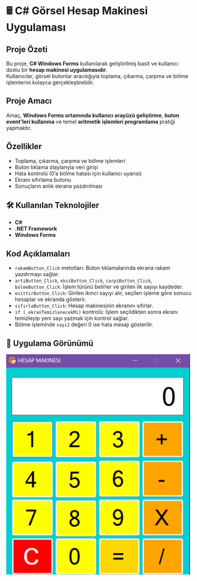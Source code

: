 # 🖩 C# Görsel Hesap Makinesi Uygulaması

## Proje Özeti

Bu proje, **C# Windows Forms** kullanılarak geliştirilmiş basit ve kullanıcı dostu bir **hesap makinesi uygulamasıdır**.  
Kullanıcılar, görsel butonlar aracılığıyla toplama, çıkarma, çarpma ve bölme işlemlerini kolayca gerçekleştirebilir.

## Proje Amacı

Amaç, **Windows Forms ortamında kullanıcı arayüzü geliştirme**, **buton event'leri kullanma** ve temel **aritmetik işlemleri programlama** pratiği yapmaktır.

## Özellikler

- Toplama, çıkarma, çarpma ve bölme işlemleri
- Buton tıklama olaylarıyla veri girişi
- Hata kontrolü (0’a bölme hatası için kullanıcı uyarısı)
- Ekranı sıfırlama butonu
- Sonuçların anlık ekrana yazdırılması

## 🛠️ Kullanılan Teknolojiler

- **C#**
- **.NET Framework**
- **Windows Forms**

##  Kod Açıklamaları

- `rakamButton_Click` metotları: Buton tıklamalarında ekrana rakam yazdırmayı sağlar.
- `artiButton_Click`, `eksiButton_Click`, `carpiButton_Click`, `bolmeButton_Click`: İşlem türünü belirler ve girilen ilk sayıyı kaydeder.
- `esittirButton_Click`: Girilen ikinci sayıyı alır, seçilen işleme göre sonucu hesaplar ve ekranda gösterir.
- `sifirlaButton_Click`: Hesap makinesinin ekranını sıfırlar.
- `if (_ekranTemizlenecekMi)` kontrolü: İşlem seçildikten sonra ekranı temizleyip yeni sayı yazmak için kontrol sağlar.
- Bölme işleminde `sayi2` değeri 0 ise hata mesajı gösterilir.

## 📸 Uygulama Görünümü

![Hesap Makinesi](https://github.com/AbdulmecidNasir/Visual_Calculator_App/blob/f88fa195bc825997b14521159d4a07bdc2921be6/screenshots/Screenshot%202025-06-23%20155523.png)
